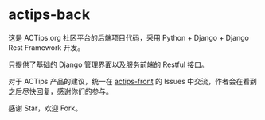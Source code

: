 # actips-back

这是 ACTips.org 社区平台的后端项目代码，采用 Python + Django + Django Rest Framework 开发。

只提供了基础的 Django 管理界面以及服务前端的 Restful 接口。

对于 ACTips 产品的建议，统一在 [actips-front](https://github.com/actips/actips-front/issues) 的 Issues 中交流，作者会在看到之后尽快回复，感谢你们的参与。

感谢 Star，欢迎 Fork。


